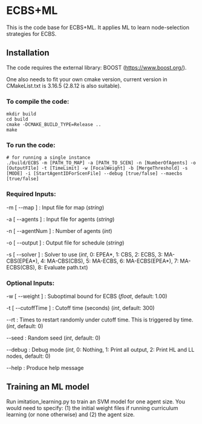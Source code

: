 # ECBS+ML

This is the code base for ECBS+ML.
It applies ML to learn node-selection strategies for ECBS. 

## Installation 
The code requires the external library: BOOST (https://www.boost.org/).

One also needs to fit your own cmake version, current version in CMakeList.txt is 3.16.5 (2.8.12 is also suitable).


### To compile the code:
```
mkdir build
cd build
cmake -DCMAKE_BUILD_TYPE=Release ..
make
```

### To run the code:
```
# for running a single instance
./build/ECBS -m [PATH_TO_MAP] -a [PATH_TO_SCEN] -n [NumberOfAgents] -o [OutputFIle] -t [TimeLimit] -w [FocalWeight] -b [MergeThreshold] -s [MODE] -i [StartAgentIDForScenFile] --debug [true/false] --maecbs [true/false]
```



### Required Inputs:

  -m [ --map ]        : Input file for map (*string*)
  
  -a [ --agents ]     : Input file for agents (*string*)

  -n [ --agentNum ]   : Number of agents (*int*)
  
  -o [ --output ]     : Output file for schedule (*string*)

  -s [ --solver ]     : Solver to use (*int*, 0: EPEA\*, 1: CBS, 2: ECBS, 3: MA-CBS(EPEA\*), 4: MA-CBS(CBS), 5: MA-ECBS, 6: MA-ECBS(EPEA\*), 7: MA-ECBS(CBS), 8: Evaluate path.txt)
 
 ### Optional Inputs:

  -w [ --weight ]     : Suboptimal bound for ECBS (*float*, default: 1.00)
  
  -t [ --cutoffTime ] : Cutoff time (seconds) (*int*, default: 300)

  --rt                : Times to restart randomly under cutoff time. This is triggered by time. (*int*, default: 0)

  --seed              : Random seed (*int*, default: 0)

  --debug             : Debug mode (*int*, 0: Nothing, 1: Print all output, 2: Print HL and LL nodes, default: 0)
  
  --help              : Produce help message

## Training an ML model

Run imitation_learning.py to train an SVM model for one agent size. 
You would need to specify: (1) the initial weight files if running curriculum learning (or none otherwise) and (2) the agent size.



